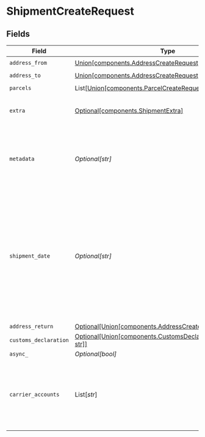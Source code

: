 # ShipmentCreateRequest


## Fields

| Field                                                                                                                                                                                                                                                                 | Type                                                                                                                                                                                                                                                                  | Required                                                                                                                                                                                                                                                              | Description                                                                                                                                                                                                                                                           | Example                                                                                                                                                                                                                                                               |
| --------------------------------------------------------------------------------------------------------------------------------------------------------------------------------------------------------------------------------------------------------------------- | --------------------------------------------------------------------------------------------------------------------------------------------------------------------------------------------------------------------------------------------------------------------- | --------------------------------------------------------------------------------------------------------------------------------------------------------------------------------------------------------------------------------------------------------------------- | --------------------------------------------------------------------------------------------------------------------------------------------------------------------------------------------------------------------------------------------------------------------- | --------------------------------------------------------------------------------------------------------------------------------------------------------------------------------------------------------------------------------------------------------------------- |
| `address_from`                                                                                                                                                                                                                                                        | [Union[components.AddressCreateRequest, str]](../../models/components/addressfrom.md)                                                                                                                                                                                 | :heavy_check_mark:                                                                                                                                                                                                                                                    | N/A                                                                                                                                                                                                                                                                   |                                                                                                                                                                                                                                                                       |
| `address_to`                                                                                                                                                                                                                                                          | [Union[components.AddressCreateRequest, str]](../../models/components/addressto.md)                                                                                                                                                                                   | :heavy_check_mark:                                                                                                                                                                                                                                                    | N/A                                                                                                                                                                                                                                                                   |                                                                                                                                                                                                                                                                       |
| `parcels`                                                                                                                                                                                                                                                             | List[[Union[components.ParcelCreateRequest, str]](../../models/components/parcels.md)]                                                                                                                                                                                | :heavy_check_mark:                                                                                                                                                                                                                                                    | N/A                                                                                                                                                                                                                                                                   |                                                                                                                                                                                                                                                                       |
| `extra`                                                                                                                                                                                                                                                               | [Optional[components.ShipmentExtra]](../../models/components/shipmentextra.md)                                                                                                                                                                                        | :heavy_minus_sign:                                                                                                                                                                                                                                                    | An object holding optional extra services to be requested.                                                                                                                                                                                                            |                                                                                                                                                                                                                                                                       |
| `metadata`                                                                                                                                                                                                                                                            | *Optional[str]*                                                                                                                                                                                                                                                       | :heavy_minus_sign:                                                                                                                                                                                                                                                    | A string of up to 100 characters that can be filled with any additional information you want to attach to the object.                                                                                                                                                 | Customer ID 123456                                                                                                                                                                                                                                                    |
| `shipment_date`                                                                                                                                                                                                                                                       | *Optional[str]*                                                                                                                                                                                                                                                       | :heavy_minus_sign:                                                                                                                                                                                                                                                    | Date the shipment will be tendered to the carrier. Must be in the format `2014-01-18T00:35:03.463Z`. <br/>Defaults to current date and time if no value is provided. Please note that some carriers require this value to<br/>be in the future, on a working day, or similar. | 2021-03-22T12:00:00Z                                                                                                                                                                                                                                                  |
| `address_return`                                                                                                                                                                                                                                                      | [Optional[Union[components.AddressCreateRequest, str]]](../../models/components/addressreturn.md)                                                                                                                                                                     | :heavy_minus_sign:                                                                                                                                                                                                                                                    | N/A                                                                                                                                                                                                                                                                   |                                                                                                                                                                                                                                                                       |
| `customs_declaration`                                                                                                                                                                                                                                                 | [Optional[Union[components.CustomsDeclarationCreateRequest, str]]](../../models/components/shipmentcreaterequestcustomsdeclaration.md)                                                                                                                                | :heavy_minus_sign:                                                                                                                                                                                                                                                    | N/A                                                                                                                                                                                                                                                                   |                                                                                                                                                                                                                                                                       |
| `async_`                                                                                                                                                                                                                                                              | *Optional[bool]*                                                                                                                                                                                                                                                      | :heavy_minus_sign:                                                                                                                                                                                                                                                    | N/A                                                                                                                                                                                                                                                                   |                                                                                                                                                                                                                                                                       |
| `carrier_accounts`                                                                                                                                                                                                                                                    | List[*str*]                                                                                                                                                                                                                                                           | :heavy_minus_sign:                                                                                                                                                                                                                                                    | List of <a href="#tag/Carrier-Accounts/">Carrier Accounts</a> `object_id`s used to filter <br/>the returned rates.  If set, only rates from these carriers will be returned.                                                                                          | [<br/>"065a4a8c10d24a34ab932163a1b87f52",<br/>"73f706f4bdb94b54a337563840ce52b0"<br/>]                                                                                                                                                                                |